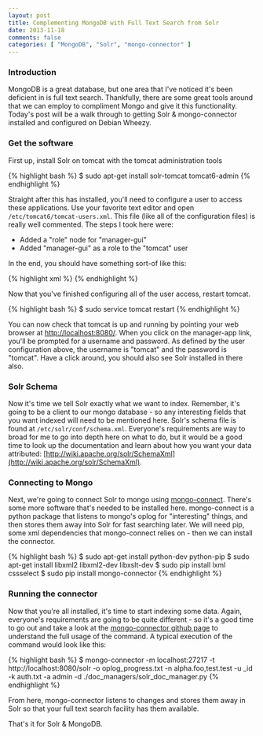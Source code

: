 ```yaml
---
layout: post
title: Complementing MongoDB with Full Text Search from Solr
date: 2013-11-18
comments: false
categories: [ "MongoDB", "Solr", "mongo-connector" ]
---
```


### Introduction

MongoDB is a great database, but one area that I've noticed it's been deficient in is full text search. Thankfully, there are some great tools around that we can employ to compliment Mongo and give it this functionality. Today's post will be a walk through to getting Solr & mongo-connector installed and configured on Debian Wheezy.

### Get the software

First up, install Solr on tomcat with the tomcat administration tools

{% highlight bash %}
$ sudo apt-get install solr-tomcat tomcat6-admin
{% endhighlight %}

Straight after this has installed, you'll need to configure a user to access these applications. Use your favorite text editor and open `/etc/tomcat6/tomcat-users.xml`. This file (like all of the configuration files) is really well commented. The steps I took here were:

* Added a "role" node for "manager-gui"
* Added "manager-gui" as a role to the "tomcat" user

In the end, you should have something sort-of like this:

{% highlight xml %}
<role rolename="tomcat"/>
<role rolename="manager-gui"/>
<user username="tomcat" password="tomcat" roles="tomcat,manager-gui"/>
{% endhighlight %}

Now that you've finished configuring all of the user access, restart tomcat.

{% highlight bash %}
$ sudo service tomcat restart
{% endhighlight %}

You can now check that tomcat is up and running by pointing your web browser at [http://localhost:8080/](http://localhost:8080/). When you click on the manager-app link, you'll be prompted for a username and password. As defined by the user configuration above, the username is "tomcat" and the password is "tomcat". Have a click around, you should also see Solr installed in there also. 

### Solr Schema

Now it's time we tell Solr exactly what we want to index. Remember, it's going to be a client to our mongo database - so any interesting fields that you want indexed will need to be mentioned here. Solr's schema file is found at `/etc/solr/conf/schema.xml`. Everyone's requirements are way to broad for me to go into depth here on what to do, but it would be a good time to look up the documentation and learn about how you want your data attributed: [http://wiki.apache.org/solr/SchemaXml](http://wiki.apache.org/solr/SchemaXml).

### Connecting to Mongo

Next, we're going to connect Solr to mongo using [mongo-connect](http://blog.mongodb.org/post/29127828146/introducing-mongo-connector). There's some more software that's needed to be installed here. mongo-connect is a python package that listens to mongo's oplog for "interesting" things, and then stores them away into Solr for fast searching later. We will need pip, some xml dependencies that mongo-connect relies on - then we can install the connector.

{% highlight bash %} 
$ sudo apt-get install python-dev python-pip
$ sudo apt-get install libxml2 libxml2-dev libxslt-dev
$ sudo pip install lxml cssselect
$ sudo pip install mongo-connector
{% endhighlight %}

### Running the connector

Now that you're all installed, it's time to start indexing some data. Again, everyone's requirements are going to be quite different - so it's a good time to go out and take a look at the [mongo-connector github page](https://github.com/10gen-labs/mongo-connector) to understand the full usage of the command. A typical execution of the command would look like this:

{% highlight bash %}
$ mongo-connector -m localhost:27217 -t http://localhost:8080/solr -o oplog_progress.txt -n alpha.foo,test.test -u _id -k auth.txt -a admin -d ./doc_managers/solr_doc_manager.py
{% endhighlight %}

From here, mongo-connector listens to changes and stores them away in Solr so that your full text search facility has them available.

That's it for Solr & MongoDB.